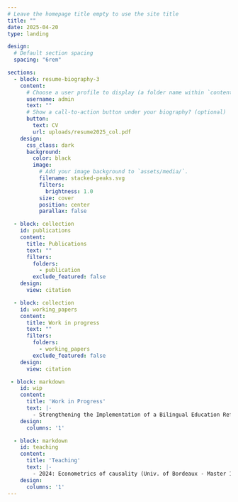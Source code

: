 ```yaml
---
# Leave the homepage title empty to use the site title
title: ""
date: 2025-04-20
type: landing

design:
  # Default section spacing
  spacing: "6rem"

sections:
  - block: resume-biography-3
    content:
      # Choose a user profile to display (a folder name within `content/authors/`)
      username: admin
      text: ""
      # Show a call-to-action button under your biography? (optional)
      button:
        text: CV
        url: uploads/resume2025_col.pdf
    design:
      css_class: dark
      background:
        color: black
        image:
          # Add your image background to `assets/media/`.
          filename: stacked-peaks.svg
          filters:
            brightness: 1.0
          size: cover
          position: center
          parallax: false

  - block: collection
    id: publications
    content:
      title: Publications
      text: ""
      filters:
        folders:
          - publication
        exclude_featured: false
    design:
      view: citation

  - block: collection
    id: working_papers
    content:
      title: Work in progress
      text: ""
      filters:
        folders:
          - working_papers
        exclude_featured: false
    design:
      view: citation

 - block: markdown
    id: wip
    content:
      title: 'Work in Progress'
      text: |-
        - Strengthening the Implementation of a Bilingual Education Reform in Mozambique, with Juliette Crespin-Boucaud Magona Sande. _Funded by an IGC SPF (January 2025)_
    design:
      columns: '1'

  - block: markdown
    id: teaching
    content:
      title: 'Teaching'
      text: |-
        - 2024: Econometrics of causality (Univ. of Bordeaux - Master 1)
    design:
      columns: '1'
---
```

